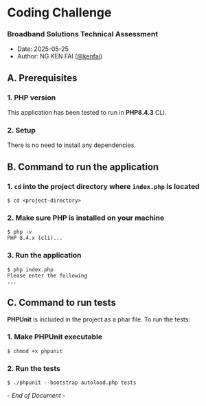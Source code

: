 # Coding Challenge
### Broadband Solutions Technical Assessment
- Date: 2025-05-25
- Author: NG KEN FAI ([@kenfai](https://github.com/kenfai))

## A. Prerequisites

### 1. PHP version
This application has been tested to run in **PHP8.4.3** CLI.

### 2. Setup
There is no need to install any dependencies.

## B. Command to run the application

### 1. `cd` into the project directory where `index.php` is located
```
$ cd <project-directory>
```

### 2. Make sure PHP is installed on your machine
```
$ php -v
PHP 8.4.x (cli)...
```

### 3. Run the application
```
$ php index.php
Please enter the following
...
```

## C. Command to run tests
**PHPUnit** is included in the project as a phar file. To run the tests:

### 1. Make PHPUnit executable
```
$ chmod +x phpunit
```

### 2. Run the tests
```
$ ./phpunit --bootstrap autoload.php tests
```

_- End of Document -_